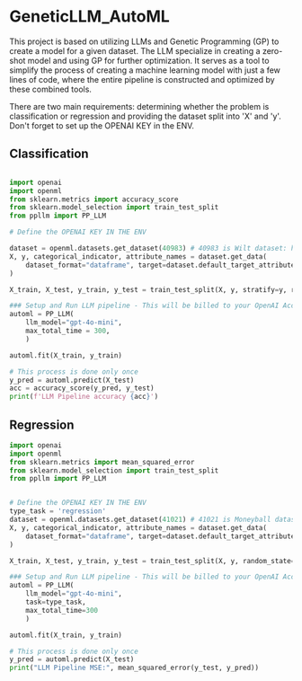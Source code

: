 # GeneticLLM_AutoML

This project is based on utilizing LLMs and Genetic Programming (GP) to create a model for a given dataset. The LLM specialize in creating a zero-shot model and using GP for further optimization. It serves as a tool to simplify the process of creating a machine learning model with just a few lines of code, where the entire pipeline is constructed and optimized by these combined tools.

There are two main requirements: determining whether the problem is classification or regression and providing the dataset split into 'X' and 'y'. Don't forget to set up the OPENAI KEY in the ENV.


## Classification

```python

import openai
import openml
from sklearn.metrics import accuracy_score
from sklearn.model_selection import train_test_split
from ppllm import PP_LLM

# Define the OPENAI KEY IN THE ENV

dataset = openml.datasets.get_dataset(40983) # 40983 is Wilt dataset: https://www.openml.org/search?type=data&status=active&id=40983
X, y, categorical_indicator, attribute_names = dataset.get_data(
    dataset_format="dataframe", target=dataset.default_target_attribute
)

X_train, X_test, y_train, y_test = train_test_split(X, y, stratify=y, random_state=0)

### Setup and Run LLM pipeline - This will be billed to your OpenAI Account!
automl = PP_LLM(
    llm_model="gpt-4o-mini",
    max_total_time = 300,
    )

automl.fit(X_train, y_train)

# This process is done only once
y_pred = automl.predict(X_test)
acc = accuracy_score(y_pred, y_test)
print(f'LLM Pipeline accuracy {acc}')

```

## Regression

```python
import openai
import openml
from sklearn.metrics import mean_squared_error
from sklearn.model_selection import train_test_split
from ppllm import PP_LLM


# Define the OPENAI KEY IN THE ENV
type_task = 'regression'
dataset = openml.datasets.get_dataset(41021) # 41021 is Moneyball dataset: https://www.openml.org/search?type=data&status=active&id=41021
X, y, categorical_indicator, attribute_names = dataset.get_data(
    dataset_format="dataframe", target=dataset.default_target_attribute
)

X_train, X_test, y_train, y_test = train_test_split(X, y, random_state=0)

### Setup and Run LLM pipeline - This will be billed to your OpenAI Account!
automl = PP_LLM(
    llm_model="gpt-4o-mini",
    task=type_task,
    max_total_time=300
    )

automl.fit(X_train, y_train)

# This process is done only once
y_pred = automl.predict(X_test)
print("LLM Pipeline MSE:", mean_squared_error(y_test, y_pred))

```
